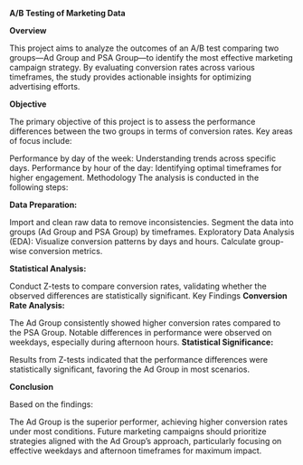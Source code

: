 **A/B Testing of Marketing Data**

**Overview**

This project aims to analyze the outcomes of an A/B test comparing two groups—Ad Group and PSA Group—to identify the most effective marketing campaign strategy. By evaluating conversion rates across various timeframes, the study provides actionable insights for optimizing advertising efforts.

**Objective**

The primary objective of this project is to assess the performance differences between the two groups in terms of conversion rates. Key areas of focus include:

Performance by day of the week: Understanding trends across specific days.
Performance by hour of the day: Identifying optimal timeframes for higher engagement.
Methodology
The analysis is conducted in the following steps:

**Data Preparation:**

Import and clean raw data to remove inconsistencies.
Segment the data into groups (Ad Group and PSA Group) by timeframes.
Exploratory Data Analysis (EDA):
Visualize conversion patterns by days and hours.
Calculate group-wise conversion metrics.

**Statistical Analysis:**

Conduct Z-tests to compare conversion rates, validating whether the observed differences are statistically significant.
Key Findings
**Conversion Rate Analysis:**

The Ad Group consistently showed higher conversion rates compared to the PSA Group.
Notable differences in performance were observed on weekdays, especially during afternoon hours.
**Statistical Significance:**

Results from Z-tests indicated that the performance differences were statistically significant, favoring the Ad Group in most scenarios.

**Conclusion**

Based on the findings:

The Ad Group is the superior performer, achieving higher conversion rates under most conditions.
Future marketing campaigns should prioritize strategies aligned with the Ad Group’s approach, particularly focusing on effective weekdays and afternoon timeframes for maximum impact.
